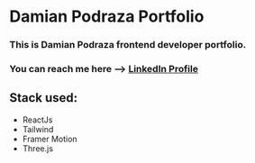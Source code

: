 # Damian Podraza Portfolio

### This is Damian Podraza frontend developer portfolio.
### You can reach me here --> [LinkedIn Profile](https://www.linkedin.com/in/damian-podraza/)

## Stack used:

- ReactJs
- Tailwind
- Framer Motion
- Three.js